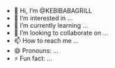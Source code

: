 - 👋 Hi, I’m @KEBIBABAGRILL
- 👀 I’m interested in ...
- 🌱 I’m currently learning ...
- 💞️ I’m looking to collaborate on ...
- 📫 How to reach me ...
- 😄 Pronouns: ...
- ⚡ Fun fact: ...

<!---
KEBIBABAGRILL/KEBIBABAGRILL is a ✨ special ✨ repository because its `README.md` (this file) appears on your GitHub profile.
You can click the Preview link to take a look at your changes.
--->
